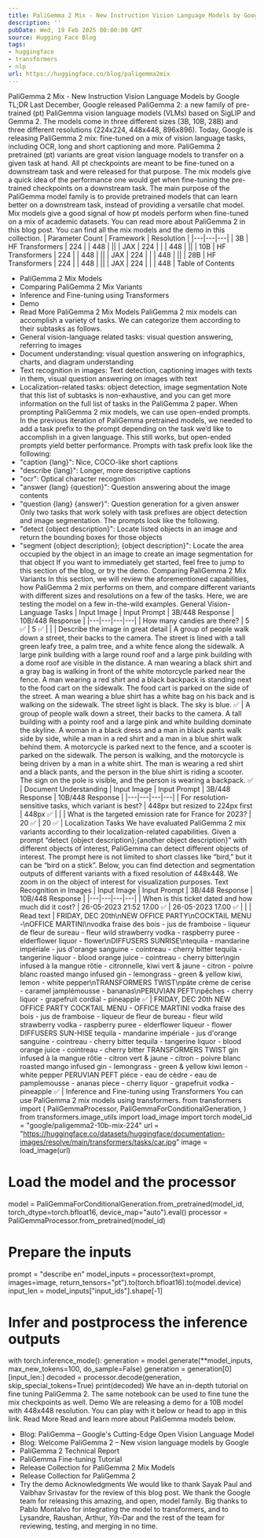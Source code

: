 ```yaml
---
title: PaliGemma 2 Mix - New Instruction Vision Language Models by Google
description: ''
pubDate: Wed, 19 Feb 2025 00:00:00 GMT
source: Hugging Face Blog
tags:
- huggingface
- transformers
- nlp
url: https://huggingface.co/blog/paligemma2mix
---
```


PaliGemma 2 Mix - New Instruction Vision Language Models by Google
TL;DR
Last December, Google released PaliGemma 2: a new family of pre-trained (pt) PaliGemma vision language models (VLMs) based on SigLIP and Gemma 2. The models come in three different sizes (3B, 10B, 28B) and three different resolutions (224x224, 448x448, 896x896).
Today, Google is releasing PaliGemma 2 mix: fine-tuned on a mix of vision language tasks, including OCR, long and short captioning and more.
PaliGemma 2 pretrained (pt) variants are great vision language models to transfer on a given task at hand. All pt checkpoints are meant to be fine-tuned on a downstream task and were released for that purpose.
The mix models give a quick idea of the performance one would get when fine-tuning the pre-trained checkpoints on a downstream task. The main purpose of the PaliGemma model family is to provide pretrained models that can learn better on a downstream task, instead of providing a versatile chat model. Mix models give a good signal of how pt models perform when fine-tuned on a mix of academic datasets.
You can read more about PaliGemma 2 in this blog post.
You can find all the mix models and the demo in this collection.
| Parameter Count | Framework | Resolution |
|---|---|---|
| 3B | HF Transformers | 224 |
| 448 | ||
| JAX | 224 | |
| 448 | ||
| 10B | HF Transformers | 224 |
| 448 | ||
| JAX | 224 | |
| 448 | ||
| 28B | HF Transformers | 224 |
| 448 | ||
| JAX | 224 | |
| 448 |
Table of Contents
- PaliGemma 2 Mix Models
- Comparing PaliGemma 2 Mix Variants
- Inference and Fine-tuning using Transformers
- Demo
- Read More
PaliGemma 2 Mix Models
PaliGemma 2 mix models can accomplish a variety of tasks. We can categorize them according to their subtasks as follows.
- General vision-language related tasks: visual question answering, referring to images
- Document understanding: visual question answering on infographics, charts, and diagram understanding
- Text recognition in images: Text detection, captioning images with texts in them, visual question answering on images with text
- Localization-related tasks: object detection, image segmentation
Note that this list of subtasks is non-exhaustive, and you can get more information on the full list of tasks in the PaliGemma 2 paper.
When prompting PaliGemma 2 mix models, we can use open-ended prompts. In the previous iteration of PaliGemma pretrained models, we needed to add a task prefix to the prompt depending on the task we’d like to accomplish in a given language. This still works, but open-ended prompts yield better performance. Prompts with task prefix look like the following:
- "caption {lang}": Nice, COCO-like short captions
- "describe {lang}": Longer, more descriptive captions
- "ocr": Optical character recognition
- "answer {lang} {question}": Question answering about the image contents
- "question {lang} {answer}": Question generation for a given answer
Only two tasks that work solely with task prefixes are object detection and image segmentation. The prompts look like the following.
- "detect {object description}": Locate listed objects in an image and return the bounding boxes for those objects
- "segment {object description}; {object description}": Locate the area occupied by the object in an image to create an image segmentation for that object
If you want to immediately get started, feel free to jump to this section of the blog, or try the demo.
Comparing PaliGemma 2 Mix Variants
In this section, we will review the aforementioned capabilities, how PaliGemma 2 mix performs on them, and compare different variants with different sizes and resolutions on a few of the tasks. Here, we are testing the model on a few in-the-wild examples.
General Vision-Language Tasks
| Input Image | Input Prompt | 3B/448 Response | 10B/448 Response |
|---|---|---|---|
| How many candies are there? | 5 ✅ | 5 ✅ | |
| Describe the image in great detail | A group of people walk down a street, their backs to the camera. The street is lined with a tall green leafy tree, a palm tree, and a white fence along the sidewalk. A large pink building with a large round roof and a large pink building with a dome roof are visible in the distance. A man wearing a black shirt and a gray bag is walking in front of the white motorcycle parked near the fence. A man wearing a red shirt and a black backpack is standing next to the food cart on the sidewalk. The food cart is parked on the side of the street. A man wearing a blue shirt has a white bag on his back and is walking on the sidewalk. The street light is black. The sky is blue. ✅ | A group of people walk down a street, their backs to the camera. A tall building with a pointy roof and a large pink and white building dominate the skyline. A woman in a black dress and a man in black pants walk side by side, while a man in a red shirt and a man in a blue shirt walk behind them. A motorcycle is parked next to the fence, and a scooter is parked on the sidewalk. The person is walking, and the motorcycle is being driven by a man in a white shirt. The man is wearing a red shirt and a black pants, and the person in the blue shirt is riding a scooter. The sign on the pole is visible, and the person is wearing a backpack. ✅ |
Document Understanding
| Input Image | Input Prompt | 3B/448 Response | 10B/448 Response |
|---|---|---|---|
| For resolution-sensitive tasks, which variant is best? | 448px but resized to 224px first | 448px ✅ | |
| What is the targeted emission rate for France for 2023? | 20 ✅ | 20 ✅ |
Localization Tasks
We have evaluated PaliGemma 2 mix variants according to their localization-related capabilities. Given a prompt “detect {object description};{another object description}” with different objects of interest, PaliGemma can detect different objects of interest. The prompt here is not limited to short classes like “bird,” but it can be “bird on a stick”.
Below, you can find detection and segmentation outputs of different variants with a fixed resolution of 448x448. We zoom in on the object of interest for visualization purposes.
Text Recognition in Images
| Input Image | Input Prompt | 3B/448 Response | 10B/448 Response |
|---|---|---|---|
| When is this ticket dated and how much did it cost? |
26-05-2023 21:52 17.00 ✅ |
26-05-2023 17.00 ✅ | |
| Read text | FRIDAY, DEC 20th\nNEW OFFICE PARTY\nCOCKTAIL MENU -\nOFFICE MARTINI\nvodka fraise des bois - jus de framboise - liqueur de fleur de sureau - fleur wild strawberry vodka - raspberry puree - elderflower liquor - flower\nDIFFUSERS SUNRISE\ntequila - mandarine impériale - jus d'orange sanguine - cointreau - cherry bitter tequila - tangerine liquor - blood orange juice - cointreau - cherry bitter\ngin infused à la mangue rôtie - citronnelle, kiwi vert & jaune - citron - poivre blanc roasted mango infused gin - lemongrass - green & yellow kiwi, lemon - white pepper\nTRANSFORMERS TWIST\npâte crème de cerise - caramel jamplémousse - bananas\nPERUVIAN PEFT\npêches - cherry liquor - grapefruit cordial - pineapple ✅ | FRIDAY, DEC 20th NEW OFFICE PARTY COCKTAIL MENU - OFFICE MARTINI vodka fraise des bois - jus de framboise - liqueur de fleur de bureau - fleur wild strawberry vodka - raspberry puree - elderflower liqueur - flower DIFFUSERS SUN-HISE tequila - mandarine impériale - jus d'orange sanguine - cointreau - cherry bitter tequila - tangerine liquor - blood orange juice - cointreau - cherry bitter TRANSFORMERS TWIST gin infused à la mangue rôtie - citron vert & jaune - citron - poivre blanc roasted mango infused gin - lemongrass - green & yellow kiwi lemon - white pepper PERUVIAN PEFT piéce - eau de cèdre - eau de pamplemousse - ananas piece - cherry liquor - grapefruit vodka - pineapple ✅ |
Inference and Fine-tuning using Transformers
You can use PaliGemma 2 mix models using transformers.
from transformers import (
PaliGemmaProcessor,
PaliGemmaForConditionalGeneration,
)
from transformers.image_utils import load_image
import torch
model_id = "google/paligemma2-10b-mix-224"
url = "https://huggingface.co/datasets/huggingface/documentation-images/resolve/main/transformers/tasks/car.jpg"
image = load_image(url)
# Load the model and the processor
model = PaliGemmaForConditionalGeneration.from_pretrained(model_id, torch_dtype=torch.bfloat16, device_map="auto").eval()
processor = PaliGemmaProcessor.from_pretrained(model_id)
# Prepare the inputs
prompt = "describe en"
model_inputs = processor(text=prompt, images=image, return_tensors="pt").to(torch.bfloat16).to(model.device)
input_len = model_inputs["input_ids"].shape[-1]
# Infer and postprocess the inference outputs
with torch.inference_mode():
generation = model.generate(**model_inputs, max_new_tokens=100, do_sample=False)
generation = generation[0][input_len:]
decoded = processor.decode(generation, skip_special_tokens=True)
print(decoded)
We have an in-depth tutorial on fine tuning PaliGemma 2. The same notebook can be used to fine tune the mix checkpoints as well.
Demo
We are releasing a demo for a 10B model with 448x448 resolution. You can play with it below or head to app in this link.
Read More
Read and learn more about PaliGemma models below.
- Blog: PaliGemma – Google's Cutting-Edge Open Vision Language Model
- Blog: Welcome PaliGemma 2 – New vision language models by Google
- PaliGemma 2 Technical Report
- PaliGemma Fine-tuning Tutorial
- Release Collection for PaliGemma 2 Mix Models
- Release Collection for PaliGemma 2
- Try the demo
Acknowledgments
We would like to thank Sayak Paul and Vaibhav Srivastav for the review of this blog post. We thank the Google team for releasing this amazing, and open, model family.
Big thanks to Pablo Montalvo for integrating the model to transformers, and to Lysandre, Raushan, Arthur, Yih-Dar and the rest of the team for reviewing, testing, and merging in no time.